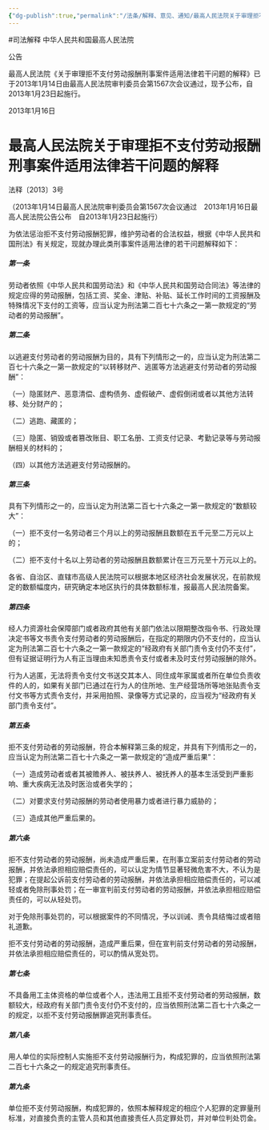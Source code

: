 ```yaml
---
{"dg-publish":true,"permalink":"/法条/解释、意见、通知/最高人民法院关于审理拒不支付劳动报酬刑事案件适用法律若干问题的解释/","created":"2025-03-04T12:55:24.144+08:00"}
---
```


#司法解释
中华人民共和国最高人民法院

公告

最高人民法院《关于审理拒不支付劳动报酬刑事案件适用法律若干问题的解释》已于2013年1月14日由最高人民法院审判委员会第1567次会议通过，现予公布，自2013年1月23日起施行。

2013年1月16日

  

# 最高人民法院关于审理拒不支付劳动报酬刑事案件适用法律若干问题的解释

法释〔2013〕3号

（2013年1月14日最高人民法院审判委员会第1567次会议通过　2013年1月16日最高人民法院公告公布　自2013年1月23日起施行）

为依法惩治拒不支付劳动报酬犯罪，维护劳动者的合法权益，根据《中华人民共和国刑法》有关规定，现就办理此类刑事案件适用法律的若干问题解释如下：

##### 第一条

劳动者依照《中华人民共和国劳动法》和《中华人民共和国劳动合同法》等法律的规定应得的劳动报酬，包括工资、奖金、津贴、补贴、延长工作时间的工资报酬及特殊情况下支付的工资等，应当认定为刑法第二百七十六条之一第一款规定的“劳动者的劳动报酬”。

##### 第二条

以逃避支付劳动者的劳动报酬为目的，具有下列情形之一的，应当认定为刑法第二百七十六条之一第一款规定的“以转移财产、逃匿等方法逃避支付劳动者的劳动报酬”：

（一）隐匿财产、恶意清偿、虚构债务、虚假破产、虚假倒闭或者以其他方法转移、处分财产的；

（二）逃跑、藏匿的；

（三）隐匿、销毁或者篡改账目、职工名册、工资支付记录、考勤记录等与劳动报酬相关的材料的；

（四）以其他方法逃避支付劳动报酬的。

##### 第三条

具有下列情形之一的，应当认定为刑法第二百七十六条之一第一款规定的“数额较大”：

（一）拒不支付一名劳动者三个月以上的劳动报酬且数额在五千元至二万元以上的；

（二）拒不支付十名以上劳动者的劳动报酬且数额累计在三万元至十万元以上的。

各省、自治区、直辖市高级人民法院可以根据本地区经济社会发展状况，在前款规定的数额幅度内，研究确定本地区执行的具体数额标准，报最高人民法院备案。

##### 第四条

经人力资源社会保障部门或者政府其他有关部门依法以限期整改指令书、行政处理决定书等文书责令支付劳动者的劳动报酬后，在指定的期限内仍不支付的，应当认定为刑法第二百七十六条之一第一款规定的“经政府有关部门责令支付仍不支付”，但有证据证明行为人有正当理由未知悉责令支付或者未及时支付劳动报酬的除外。

行为人逃匿，无法将责令支付文书送交其本人、同住成年家属或者所在单位负责收件的人的，如果有关部门已通过在行为人的住所地、生产经营场所等地张贴责令支付文书等方式责令支付，并采用拍照、录像等方式记录的，应当视为“经政府有关部门责令支付”。

##### 第五条

拒不支付劳动者的劳动报酬，符合本解释第三条的规定，并具有下列情形之一的，应当认定为刑法第二百七十六条之一第一款规定的“造成严重后果”：

（一）造成劳动者或者其被赡养人、被扶养人、被抚养人的基本生活受到严重影响、重大疾病无法及时医治或者失学的；

（二）对要求支付劳动报酬的劳动者使用暴力或者进行暴力威胁的；

（三）造成其他严重后果的。

##### 第六条

拒不支付劳动者的劳动报酬，尚未造成严重后果，在刑事立案前支付劳动者的劳动报酬，并依法承担相应赔偿责任的，可以认定为情节显著轻微危害不大，不认为是犯罪；在提起公诉前支付劳动者的劳动报酬，并依法承担相应赔偿责任的，可以减轻或者免除刑事处罚；在一审宣判前支付劳动者的劳动报酬，并依法承担相应赔偿责任的，可以从轻处罚。

对于免除刑事处罚的，可以根据案件的不同情况，予以训诫、责令具结悔过或者赔礼道歉。

拒不支付劳动者的劳动报酬，造成严重后果，但在宣判前支付劳动者的劳动报酬，并依法承担相应赔偿责任的，可以酌情从宽处罚。

##### 第七条

不具备用工主体资格的单位或者个人，违法用工且拒不支付劳动者的劳动报酬，数额较大，经政府有关部门责令支付仍不支付的，应当依照刑法第二百七十六条之一的规定，以拒不支付劳动报酬罪追究刑事责任。

##### 第八条

用人单位的实际控制人实施拒不支付劳动报酬行为，构成犯罪的，应当依照刑法第二百七十六条之一的规定追究刑事责任。

##### 第九条

单位拒不支付劳动报酬，构成犯罪的，依照本解释规定的相应个人犯罪的定罪量刑标准，对直接负责的主管人员和其他直接责任人员定罪处罚，并对单位判处罚金。